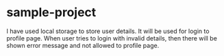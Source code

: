 # sample-project
I have used local storage to store user details.
It will be used for login to profile page.
When user tries to login with invalid details, then there will be shown error message and not allowed to profile page.
